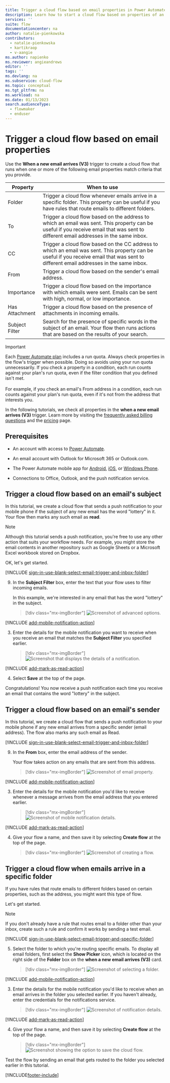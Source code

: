 ```yaml
---
title: Trigger a cloud flow based on email properties in Power Automate | Microsoft Docs
description: Learn how to start a cloud flow based on properties of an email such as the subject, sender's address, or recipient's address - When a new email arrives (V3), On new email
services: ''
suite: flow
documentationcenter: na
author: natalie-pienkowska
contributors:
  - natalie-pienkowska
  - kartikraop
  - v-aangie
ms.author: napienko
ms.reviewer: angieandrews
editor: ''
tags: ''
ms.devlang: na
ms.subservice: cloud-flow
ms.topic: conceptual
ms.tgt_pltfrm: na
ms.workload: na
ms.date: 01/13/2023
search.audienceType: 
  - flowmaker
  - enduser
---
```

# Trigger a cloud flow based on email properties

Use the **When a new email arrives (V3)** trigger to create a cloud flow that runs when one or more of the following email properties match criteria that you provide.

| Property | When to use |
| --- | --- |
| Folder |Trigger a cloud flow whenever emails arrive in a specific folder. This property can be useful if you have rules that route emails to different folders. |
| To |Trigger a cloud flow based on the address to which an email was sent. This property can be useful if you receive email that was sent to different email addresses in the same inbox. |
|CC|Trigger a cloud flow based on the CC address to which an email was sent. This property can be useful if you receive email that was sent to different email addresses in the same inbox.
| From |Trigger a cloud flow based on the sender's email address. |
| Importance |Trigger a cloud flow based on the importance with which emails were sent. Emails can be sent with high, normal, or low importance. |
| Has Attachment |Trigger a cloud flow based on the presence of attachments in incoming emails. |
| Subject Filter |Search for the presence of specific words in the subject of an email. Your flow then runs actions that are based on the results of your search. |

> [!IMPORTANT]
> Each [Power Automate plan](https://make.powerautomate.com/pricing/) includes a run quota. Always check properties in the flow's trigger when possible. Doing so avoids using your run quota unnecessarily. If you check a property in a condition, each run counts against your plan's run quota, even if the filter condition that you defined isn't met.<br><br>For example, if you check an email's From address in a condition, each run counts against your plan's run quota, even if it's not from the address that interests you.

In the following tutorials, we check all properties in the **when a new email arrives (V3)** trigger. Learn more by visiting the [frequently asked billing questions](billing-questions.md#what-counts-as-a-run) and the [pricing](https://make.powerautomate.com/pricing/) page.

## Prerequisites

- An account with access to [Power Automate](https://make.powerautomate.com).

- An email account with Outlook for Microsoft 365 or Outlook.com.


- The Power Automate mobile app for [Android](https://aka.ms/flowmobiledocsandroid), [iOS](https://aka.ms/flowmobiledocsios), or [Windows Phone](https://aka.ms/flowmobilewindows).
- Connections to Office, Outlook, and the push notification service.

## Trigger a cloud flow based on an email's subject

In this tutorial, we create a cloud flow that sends a push notification to your mobile phone if the subject of any new email has the word "lottery" in it. Your flow then marks any such email as **read**.

>[!NOTE]
>Although this tutorial sends a push notification, you're free to use any other action that suits your workflow needs. For example, you might store the email contents in another repository such as Google Sheets or a Microsoft Excel workbook stored on Dropbox.

OK, let's get started.

[!INCLUDE [sign-in-use-blank-select-email-trigger-and-inbox-folder](includes/sign-in-use-blank-select-email-trigger-and-inbox-folder.md)]

9. In the **Subject Filter** box, enter the text that your flow uses to filter incoming emails.

     In this example, we're interested in any email that has the word "lottery" in the subject.

    > [!div class="mx-imgBorder"]
    > ![Screenshot of advanced options.](./media/email-triggers/email-triggers-subject-text.png "Advanced options")

[!INCLUDE [add-mobile-notification-action](includes/add-mobile-notification-action.md)]

3. Enter the details for the mobile notification you want to receive when you receive an email that matches the **Subject Filter** you specified earlier.

    > [!div class="mx-imgBorder"]
    > ![Screenshot that displays the details of a notification.](./media/email-triggers/email-triggers-4.png "Details of a notification")

[!INCLUDE [add-mark-as-read-action](includes/add-mark-as-read-action.md)]

4. Select **Save** at the top of the page.

Congratulations! You now receive a push notification each time you receive an email that contains the word "lottery" in the subject.

## Trigger a cloud flow based on an email's sender

In this tutorial, we create a cloud flow that sends a push notification to your mobile phone if any new email arrives from a specific sender (email address). The flow also marks any such email as Read.

[!INCLUDE [sign-in-use-blank-select-email-trigger-and-inbox-folder](includes/sign-in-use-blank-select-email-trigger-and-inbox-folder.md)]

9. In the **From** box, enter the email address of the sender. 

     Your flow takes action on any emails that are sent from this address.

    > [!div class="mx-imgBorder"]
    > ![Screenshot of email property.](./media/email-triggers/email-triggers-from.png "Email property")

[!INCLUDE [add-mobile-notification-action](includes/add-mobile-notification-action.md)]

3. Enter the details for the mobile notification you'd like to receive whenever a message arrives from the email address that you entered earlier.

    > [!div class="mx-imgBorder"]
    > ![Screenshot of mobile notification details.](./media/email-triggers/email-triggers-sender-notification.png "Mobile notification details")

[!INCLUDE [add-mark-as-read-action](includes/add-mark-as-read-action.md)]

4. Give your flow a name, and then save it by selecting **Create flow** at the top of the page.

    > [!div class="mx-imgBorder"]
    > ![Screenshot of creating a flow.](./media/email-triggers/email-triggers-sender-5.png "Create flow")

## Trigger a cloud flow when emails arrive in a specific folder

If you have rules that route emails to different folders based on certain properties, such as the address, you might want this type of flow.

Let's get started.

> [!NOTE]
> If you don't already have a rule that routes email to a folder other than your inbox, create such a rule and confirm it works by sending a test email.

[!INCLUDE [sign-in-use-blank-select-email-trigger-and-specific-folder](includes/sign-in-use-blank-select-email-trigger-and-specific-folder.md)]

5. Select the folder to which you're routing specific emails. To display all email folders, first select the **Show Picker** icon, which is located on the right side of the **Folder** box on the **when a new email arrives (V3)** card.

    > [!div class="mx-imgBorder"]
    > ![Screenshot of selecting a folder.](./media/email-triggers/email-triggers-2.png "Select folder")

[!INCLUDE [add-mobile-notification-action](includes/add-mobile-notification-action.md)]

3. Enter the details for the mobile notification you'd like to receive when an email arrives in the folder you selected earlier. If you haven't already, enter the credentials for the notifications service.

    > [!div class="mx-imgBorder"]
    > ![Screenshot of notification details.](./media/email-triggers/email-triggers-folder-notification.png "Notification details")

[!INCLUDE [add-mark-as-read-action](includes/add-mark-as-read-action.md)]

4. Give your flow a name, and then save it by selecting **Create flow** at the top of the page.

    > [!div class="mx-imgBorder"]
    > ![Screenshot showing the option to save the cloud flow.](./media/email-triggers/email-triggers-7.png "Save the cloud flow")

Test the flow by sending an email that gets routed to the folder you selected earlier in this tutorial.

[!INCLUDE[footer-include](includes/footer-banner.md)]
